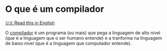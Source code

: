 # O que é um compilador

[:us: Read this in English](README.md)

O [compilador](https://pt.wikipedia.org/wiki/Compilador) é um programa (ou mais) 
que pega a linguagem de alto nível (que é a linguagem que o ser humano entende) 
e a tranforma na linguagem de baixo nível (que é a linguagem que computador entende).

